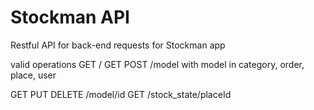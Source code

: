 # Stockman API
Restful API for back-end requests for Stockman app

valid operations
GET /
GET POST /model
with model in category, order, place, user

GET PUT DELETE /model/id
GET /stock_state/placeId

